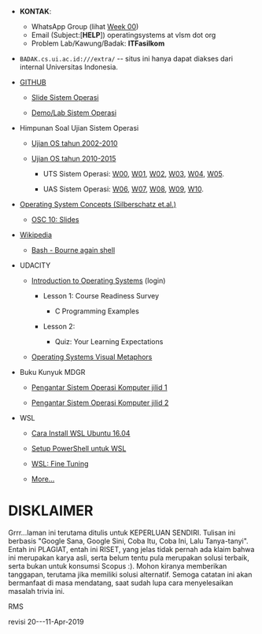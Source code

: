 * **KONTAK**:
  * WhatsApp Group (lihat 
    [Week 00](https://github.com/UI-FASILKOM-OS/SistemOperasi/blob/master/pdf/os00.pdf))
  * Email (Subject:[**HELP**]) operatingsystems at vlsm dot org
  * Problem Lab/Kawung/Badak: **ITFasilkom**

* `BADAK.cs.ui.ac.id:///extra/` -- situs ini hanya dapat diakses dari internal Universitas Indonesia.

* [GITHUB](https://github.com/)

  * [Slide Sistem Operasi](https://github.com/UI-FASILKOM-OS/SistemOperasi/tree/master/pdf/)

  * [Demo/Lab Sistem Operasi](https://github.com/UI-FASILKOM-OS/SistemOperasi/tree/master/demos/)

* Himpunan Soal Ujian Sistem Operasi

  * [Ujian OS tahun 2002-2010](https://rms46.vlsm.org/1/94.pdf)

  * [Ujian OS tahun 2010-2015](https://rms46.vlsm.org/2/183.pdf)

    * UTS Sistem Operasi: [W00](http://rms46.vlsm.org/2/195.pdf), [W01](http://rms46.vlsm.org/2/196.pdf), [W02](http://rms46.vlsm.org/2/197.pdf), [W03](http://rms46.vlsm.org/2/198.pdf), [W04](http://rms46.vlsm.org/2/199.pdf), [W05](http://rms46.vlsm.org/2/200.pdf).

    * UAS Sistem Operasi: [W06](http://rms46.vlsm.org/2/201.pdf), [W07](http://rms46.vlsm.org/2/202.pdf), [W08](http://rms46.vlsm.org/2/203.pdf), [W09](http://rms46.vlsm.org/2/204.pdf), [W10](http://rms46.vlsm.org/2/205.pdf).

* [Operating System Concepts (Silberschatz et.al.)](http://os-book.com/)

  * [OSC 10: Slides](http://codex.cs.yale.edu/avi/os-book/OS10/slide-dir/)

* [Wikipedia](https://en.wikipedia.org/)

  * [Bash - Bourne again shell](https://en.wikipedia.org/wiki/Bash_(Unix_shell))

* UDACITY

  * [Introduction to Operating Systems](https://classroom.udacity.com/courses/ud923) (login)

    * Lesson 1: Course Readiness Survey

      * C Programming Examples

    * Lesson 2: 

      * Quiz: Your Learning Expectations

  * [Operating Systems Visual Metaphors](https://goo.gl/HaUk5g)

* Buku Kunyuk MDGR

  * [Pengantar Sistem Operasi Komputer jilid 1](https://rms46.vlsm.org/2/213.pdf)

  * [Pengantar Sistem Operasi Komputer jilid 2](https://rms46.vlsm.org/2/214.pdf)

* WSL

  * [Cara Install WSL Ubuntu 16.04](https://github.com/Belajar-Latex/InstallWSL/blob/master/README.md)

  * [Setup PowerShell untuk WSL](https://github.com/Belajar-Latex/InstallWSL/blob/master/README.md)

  * [WSL: Fine Tuning](http://rahmatm.samik-ibrahim.vlsm.org/2018/07/wsl-fine-tuning.html)

  * [More...](https://wsl.vlsm.org/)


# DISKLAIMER

Grrr...laman ini terutama ditulis untuk KEPERLUAN SENDIRI.
Tulisan ini berbasis "Google Sana, Google Sini, Coba Itu, Coba Ini, Lalu Tanya-tanyi".
Entah ini PLAGIAT, entah ini RISET, yang jelas tidak pernah ada klaim bahwa ini merupakan karya asli, 
serta belum tentu pula merupakan solusi terbaik, serta bukan untuk konsumsi Scopus :). 
Mohon kiranya memberikan tanggapan, terutama jika memiliki solusi alternatif. 
Semoga catatan ini akan bermanfaat di masa mendatang, saat sudah lupa cara menyelesaikan masalah trivia ini.

RMS

revisi 20---11-Apr-2019

